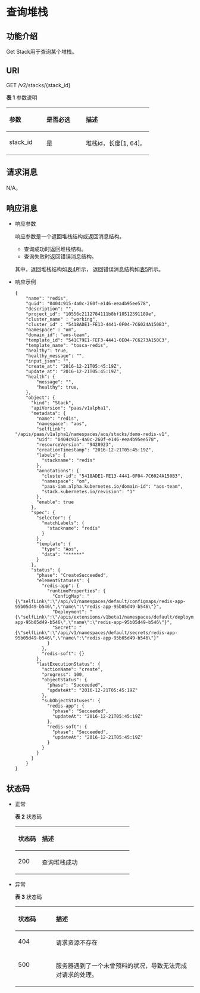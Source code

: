 # 查询堆栈<a name="aos_02_0027"></a>

## 功能介绍<a name="section17444534174114"></a>

Get Stack用于查询某个堆栈。

## URI<a name="section2044453444111"></a>

GET /v2/stacks/\{stack\_id\}

**表 1**  参数说明

<a name="table6252949113412"></a>
<table><thead align="left"><tr id="row152521949163410"><th class="cellrowborder" valign="top" width="26.087391260873915%" id="mcps1.2.4.1.1"><p id="p17252174910343"><a name="p17252174910343"></a><a name="p17252174910343"></a>参数</p>
</th>
<th class="cellrowborder" valign="top" width="27.53724627537246%" id="mcps1.2.4.1.2"><p id="p953717411405"><a name="p953717411405"></a><a name="p953717411405"></a>是否必选</p>
</th>
<th class="cellrowborder" valign="top" width="46.375362463753625%" id="mcps1.2.4.1.3"><p id="p11253204963416"><a name="p11253204963416"></a><a name="p11253204963416"></a>描述</p>
</th>
</tr>
</thead>
<tbody><tr id="row2025314497342"><td class="cellrowborder" valign="top" width="26.087391260873915%" headers="mcps1.2.4.1.1 "><p id="p18253164916347"><a name="p18253164916347"></a><a name="p18253164916347"></a>stack_id</p>
</td>
<td class="cellrowborder" valign="top" width="27.53724627537246%" headers="mcps1.2.4.1.2 "><p id="p753718412013"><a name="p753718412013"></a><a name="p753718412013"></a>是</p>
</td>
<td class="cellrowborder" valign="top" width="46.375362463753625%" headers="mcps1.2.4.1.3 "><p id="p12253104953419"><a name="p12253104953419"></a><a name="p12253104953419"></a>堆栈id，长度[1, 64]。</p>
</td>
</tr>
</tbody>
</table>

## 请求消息<a name="section1844443418413"></a>

N/A。

## 响应消息<a name="section1644673454114"></a>

-   响应参数

    响应参数是一个返回堆栈结构或返回消息结构。

    -   查询成功时返回堆栈结构。
    -   查询失败时返回错误消息结构。

    其中，返回堆栈结构如[表4](查询堆栈列表.md#table1812717101407)所示， 返回错误消息结构如[表5](创建模板.md#table104171158104518)所示。

-   响应示例

    ```
    {
        "name": "redis",
        "guid": "0404c915-4a0c-260f-e146-eea4b95ee578",
        "description": "",
        "project_id": "10556c2112784111b8bf10512591189e",
        "cluster_name" : "working",
        "cluster_id" : "5418ADE1-FE13-4441-0F04-7C6024A150B3",
        "namespace" : "om",
        "domain_id": "aos-team",
        "template_id": "541C79E1-FEF3-4441-0E04-7C6273A150C3",
        "template_name": "tosca-redis",
        "healthy": true,
        "healthy_message": "",
        "input_json": "",
        "create_at": "2016-12-21T05:45:19Z",
        "update_at": "2016-12-21T05:45:19Z",
        "health": {
            "message": "",
            "healthy": true,
        },
        "object": {
          "kind": "Stack",
          "apiVersion": "paas/v1alpha1",
          "metadata": {
            "name": "redis",
            "namespace": "aos",
            "selfLink": "/apis/paas/v1alpha1/namespaces/aos/stacks/demo-redis-v1",
            "uid": "0404c915-4a0c-260f-e146-eea4b95ee578",
            "resourceVersion": "9428923",
            "creationTimestamp": "2016-12-21T05:45:19Z",
            "labels": {
              "stackname": "redis"
            },
            "annotations": {
              "cluster-id": "5418ADE1-FE13-4441-0F04-7C6024A150B3",
              "namespace": "om",
              "paas-iam.alpha.kubernetes.io/domain-id": "aos-team",
              "stack.kubernetes.io/revision": "1"
            },
            "enable": true
          },
          "spec": {
            "selector": {
              "matchLabels": {
                "stackname": "redis"
              }
            },
            "template": {
              "type": "Aos",
              "data": "******"
            }
          },
          "status": {
            "phase": "CreateSucceeded",
            "elementStatuses": {
              "redis-app": {
                "runtimeProperties": {
                  "ConfigMap": "{\"selfLink\":\"/api/v1/namespaces/default/configmaps/redis-app-95b05d49-b546\",\"name\":\"redis-app-95b05d49-b546\"}",
                  "Deployment": "{\"selfLink\":\"/apis/extensions/v1beta1/namespaces/default/deployments/redis-app-95b05d49-b546\",\"name\":\"redis-app-95b05d49-b546\"}",
                  "Secret": "{\"selfLink\":\"/api/v1/namespaces/default/secrets/redis-app-95b05d49-b546\",\"name\":\"redis-app-95b05d49-b546\"}"
                }
              },
              "redis-soft": {}
            },
            "lastExecutionStatus": {
              "actionName": "create",
              "progress": 100,
              "objectStatus": {
                "phase": "Succeeded",
                "updateAt": "2016-12-21T05:45:19Z"
              },
              "subObjectStatuses": {
                "redis-app": {
                  "phase": "Succeeded",
                  "updateAt": "2016-12-21T05:45:19Z"
                },
                "redis-soft": {
                  "phase": "Succeeded",
                  "updateAt": "2016-12-21T05:45:19Z"
                }
              }
            }
          }
        }
    }
    ```


## 状态码<a name="section1245043416412"></a>

-   正常

    **表 2**  状态码

    <a name="table54507348415"></a>
    <table><thead align="left"><tr id="row13450113410419"><th class="cellrowborder" valign="top" width="20.82%" id="mcps1.2.3.1.1"><p id="p15450123412412"><a name="p15450123412412"></a><a name="p15450123412412"></a>状态码</p>
    </th>
    <th class="cellrowborder" valign="top" width="79.17999999999999%" id="mcps1.2.3.1.2"><p id="p12451173419412"><a name="p12451173419412"></a><a name="p12451173419412"></a>描述</p>
    </th>
    </tr>
    </thead>
    <tbody><tr id="row1945173414416"><td class="cellrowborder" valign="top" width="20.82%" headers="mcps1.2.3.1.1 "><p id="p14511534114119"><a name="p14511534114119"></a><a name="p14511534114119"></a>200</p>
    </td>
    <td class="cellrowborder" valign="top" width="79.17999999999999%" headers="mcps1.2.3.1.2 "><p id="p2451163419411"><a name="p2451163419411"></a><a name="p2451163419411"></a>查询堆栈成功</p>
    </td>
    </tr>
    </tbody>
    </table>

-   异常

    **表 3**  状态码

    <a name="table2451103416412"></a>
    <table><thead align="left"><tr id="row845103419414"><th class="cellrowborder" valign="top" width="21.19%" id="mcps1.2.3.1.1"><p id="p14451143464114"><a name="p14451143464114"></a><a name="p14451143464114"></a>状态码</p>
    </th>
    <th class="cellrowborder" valign="top" width="78.81%" id="mcps1.2.3.1.2"><p id="p1345153484112"><a name="p1345153484112"></a><a name="p1345153484112"></a>描述</p>
    </th>
    </tr>
    </thead>
    <tbody><tr id="row09455571130"><td class="cellrowborder" valign="top" width="21.19%" headers="mcps1.2.3.1.1 "><p id="p159451157332"><a name="p159451157332"></a><a name="p159451157332"></a>404</p>
    </td>
    <td class="cellrowborder" valign="top" width="78.81%" headers="mcps1.2.3.1.2 "><p id="p149456571333"><a name="p149456571333"></a><a name="p149456571333"></a>请求资源不存在</p>
    </td>
    </tr>
    <tr id="row1645114342415"><td class="cellrowborder" valign="top" width="21.19%" headers="mcps1.2.3.1.1 "><p id="p1245153412416"><a name="p1245153412416"></a><a name="p1245153412416"></a>500</p>
    </td>
    <td class="cellrowborder" valign="top" width="78.81%" headers="mcps1.2.3.1.2 "><p id="p9451183416413"><a name="p9451183416413"></a><a name="p9451183416413"></a>服务器遇到了一个未曾预料的状况，导致无法完成对请求的处理。</p>
    </td>
    </tr>
    </tbody>
    </table>


